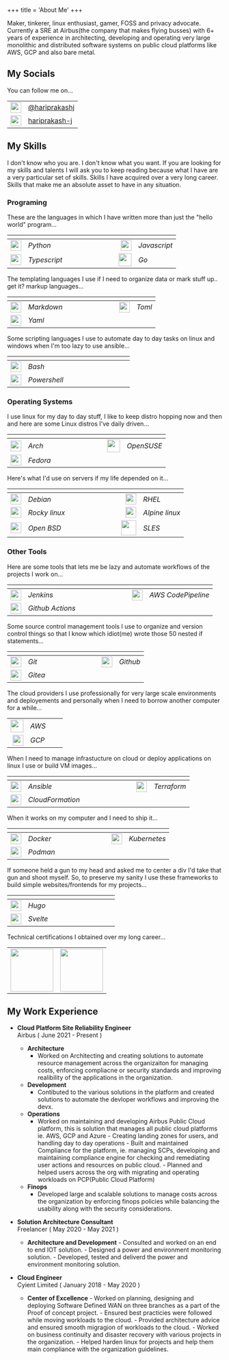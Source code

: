 +++
title = 'About Me'
+++

Maker, tinkerer, linux enthusiast, gamer, FOSS and privacy advocate. Currently a SRE at Airbus(the company that makes flying busses) with 6+ years of experience in architecting, developing and operating very large monolithic and distributed software systems on public cloud platforms like AWS, GCP and also bare metal.

## My Socials

You can follow me on...

|                                                        |                                                                          |
| -----------------------------------------------------: | :----------------------------------------------------------------------- |
| <img src="/icons/mastodon.svg" width="25" height="25"> | <a rel="me" href="https://fosstodon.org/@hariprakashj">@hariprakashj</a> |
|   <img src="/icons/github.svg" width="25" height="25"> | <a rel="me" href="https://github.com/hariprakash-j/">hariprakash-j</a>   |

## My Skills

I don't know who you are. I don't know what you want. If you are looking for my skills and talents I will ask you to keep reading because what I have are a very particular set of skills. Skills I have acquired over a very long career. Skills that make me an absolute asset to have in any situation.

### Programing

These are the languages in which I have written more than just the "hello world" program...

|                                                          |              | <div style="width:100px"></div> |                                                      |              |
| -------------------------------------------------------: | :----------- | ------------------------------- | ---------------------------------------------------: | :----------- |
|     <img src="/icons/python.svg" width="25" height="25"> | _Python_     |                                 |     <img src="/icons/js.svg" width="25" height="25"> | _Javascript_ |
| <img src="/icons/typescript.svg" width="25" height="25"> | _Typescript_ |                                 | <img src="/icons/golang.svg" width="30" height="30"> | _Go_         |

The templating languages I use if I need to organize data or mark stuff up.. get it? markup languages...

|                                                        |            | <div style="width:100px"></div> |                                                    |        |
| -----------------------------------------------------: | :--------- | ------------------------------- | -------------------------------------------------: | :----- |
| <img src="/icons/markdown.svg" width="25" height="25"> | _Markdown_ |                                 | <img src="/icons/toml.svg" width="25" height="25"> | _Toml_ |
|     <img src="/icons/yaml.svg" width="25" height="25"> | _Yaml_     |                                 |                                                    |        |

Some scripting languages I use to automate day to day tasks on linux and windows when I'm too lazy to use ansible...

|                                                          |              | <div style="width:100px"></div> |     |     |
| -------------------------------------------------------: | :----------- | ------------------------------- | --: | :-- |
|       <img src="/icons/bash.svg" width="25" height="25"> | _Bash_       |                                 |     |     |
| <img src="/icons/powershell.svg" width="25" height="25"> | _Powershell_ |                                 |     |     |

### Operating Systems

I use linux for my day to day stuff, I like to keep distro hopping now and then and here are some Linux distros I've daily driven...

|                                                      |          | <div style="width:100px"></div> |                                                        |            |
| ---------------------------------------------------: | :------- | ------------------------------- | -----------------------------------------------------: | :--------- |
|   <img src="/icons/arch.svg" width="25" height="25"> | _Arch_   |                                 | <img src="/icons/opensuse.svg" width="30" height="30"> | _OpenSUSE_ |
| <img src="/icons/fedora.svg" width="25" height="25"> | _Fedora_ |                                 |                                                        |            |

Here's what I'd use on servers if my life depended on it...

|                                                       |               | <div style="width:100px"></div> |                                                      |                |
| ----------------------------------------------------: | :------------ | ------------------------------- | ---------------------------------------------------: | :------------- |
|  <img src="/icons/debian.svg" width="25" height="25"> | _Debian_      |                                 | <img src="/icons/redhat.svg" width="25" height="25"> | _RHEL_         |
|   <img src="/icons/rocky.svg" width="25" height="25"> | _Rocky linux_ |                                 | <img src="/icons/alpine.png" width="25" height="25"> | _Alpine linux_ |
| <img src="/icons/openbsd.svg" width="25" height="25"> | _Open BSD_    |                                 |   <img src="/icons/sles.svg" width="35" height="35"> | _SLES_         |

### Other Tools

Here are some tools that lets me be lazy and automate workflows of the projects I work on...

|                                                             |                  | <div style="width:100px"></div> |                                                               |                    |
| ----------------------------------------------------------: | :--------------- | ------------------------------- | ------------------------------------------------------------: | :----------------- |
|       <img src="/icons/jenkins.svg" width="25" height="25"> | _Jenkins_        |                                 | <img src="/icons/awscodepipeline.svg" width="25" height="25"> | _AWS CodePipeline_ |
| <img src="/icons/githubactions.svg" width="25" height="25"> | _Github Actions_ |                                 |                                                               |                    |

Some source control management tools I use to organize and version control things so that I know which idiot(me) wrote those 50 nested if statements...

|                                                     |         | <div style="width:100px"></div> |                                                      |          |
| --------------------------------------------------: | :------ | ------------------------------- | ---------------------------------------------------: | :------- |
|   <img src="/icons/git.svg" width="25" height="25"> | _Git_   |                                 | <img src="/icons/github.svg" width="25" height="25"> | _Github_ |
| <img src="/icons/gitea.svg" width="25" height="25"> | _Gitea_ |                                 |                                                      |          |

The cloud providers I use professionally for very large scale environments and deployements and personally when I need to borrow another computer for a while...

|                                                   |       |     |     |
| ------------------------------------------------: | :---- | --: | :-- |
| <img src="/icons/aws.svg" width="30" height="30"> | _AWS_ |     |     |
| <img src="/icons/gcp.svg" width="25" height="25"> | _GCP_ |     |     |

When I need to manage infrastucture on cloud or deploy applications on linux I use or build VM images...

|                                                              |                  | <div style="width:100px"></div> |                                                         |             |
| -----------------------------------------------------------: | :--------------- | ------------------------------- | ------------------------------------------------------: | :---------- |
|        <img src="/icons/ansible.svg" width="25" height="25"> | _Ansible_        |                                 | <img src="/icons/terraform.svg" width="25" height="25"> | _Terraform_ |
| <img src="/icons/cloudformation.svg" width="25" height="25"> | _CloudFormation_ |                                 |                                                         |             |

When it works on my computer and I need to ship it...

|                                                      |          | <div style="width:100px"></div> |                                                          |              |
| ---------------------------------------------------: | :------- | ------------------------------- | -------------------------------------------------------: | :----------- |
| <img src="/icons/docker.svg" width="25" height="25"> | _Docker_ |                                 | <img src="/icons/kubernetes.svg" width="25" height="25"> | _Kubernetes_ |
| <img src="/icons/podman.svg" width="25" height="25"> | _Podman_ |                                 |                                                          |              |

If someone held a gun to my head and asked me to center a div I'd take that gun and shoot myself. So, to preserve my sanity I use these frameworks to build simple websites/frontends for my projects...

|                                                      |          | <div style="width:100px"></div> |     |     |
| ---------------------------------------------------: | :------- | ------------------------------- | --: | :-- |
|   <img src="/icons/hugo.svg" width="25" height="25"> | _Hugo_   |                                 |     |     |
| <img src="/icons/svelte.svg" width="25" height="25"> | _Svelte_ |                                 |     |     |

Technical certifications I obtained over my long career...

|                                                                                                 |                                                                                               |
| :---------------------------------------------------------------------------------------------: | :-------------------------------------------------------------------------------------------: |
| <img src="/images/aws-certified-solutions-architect-professional.png" width="100" height="100"> | <img src="/images/aws-certified-sysops-administrator-associate.png" width="100" height="100"> |

## My Work Experience

- **Cloud Platform Site Reliability Engineer**\
  Airbus ( June 2021 - Present )

  - **Architecture**
    - Worked on Architecting and creating solutions to automate resource management across the organizaiton for managing costs, enforcing compliacne or security standards and improving realibility of the applications in the organization.
  - **Development**
    - Contibuted to the various solutions in the platform and created solutions to automate the devloper workflows and improving the devx.
  - **Operations**
    - Worked on maintaining and developing Airbus Public Cloud platform, this is solution that manages all public cloud platforms ie. AWS, GCP and Azure - Creating landing zones for users, and handling day to day operations - Built and maintained Compliance for the platform, ie. managing SCPs, developing and maintaining compliance engine for checking and remediating user actions and resources on public cloud. - Planned and helped users across the org with migrating and operating workloads on PCP(Public Cloud Platform)
  - **Finops**
    - Developed large and scalable solutions to manage costs across the organization by enforcing finops policies while balancing the usability along with the security considerations.

- **Solution Architecture Consultant**\
  Freelancer ( May 2020 - May 2021 )

  - **Architecture and Development** - Consulted and worked on an end to end IOT solution. - Designed a power and environment monitoring solution. - Developed, tested and deliverd the power and environment monitoring solution.

- **Cloud Engineer**\
  Cyient Limited ( January 2018 - May 2020 )

  - **Center of Excellence** - Worked on planning, designing and deploying Software Defined WAN on three branches as a part of the Proof of concept project. - Ensured best practicies were followed while moving workloads to the cloud. - Provided architecture advice and ensured smooth migragion of workloads to the cloud. - Worked on business continuity and disaster recovery with various projects in the organization. - Helped harden linux for projects and help them main compliance with the organization guidelines.
